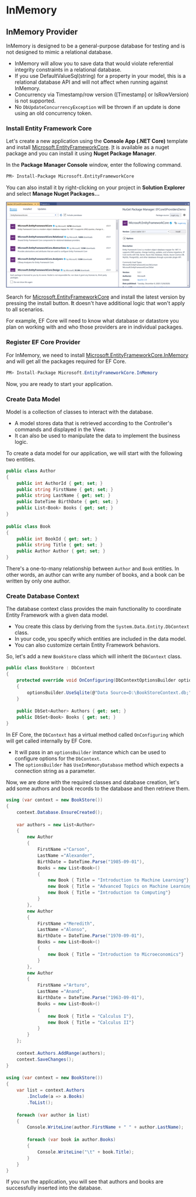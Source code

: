 # InMemory

## InMemory Provider

InMemory is designed to be a general-purpose database for testing and is not designed to mimic a relational database.

* InMemory will allow you to save data that would violate referential integrity constraints in a relational database.
* If you use DefaultValueSql\(string\) for a property in your model, this is a relational database API and will not affect when running against InMemory.
* Concurrency via Timestamp/row version \(\[Timestamp\] or IsRowVersion\) is not supported.
* No `DbUpdateConcurrencyException` will be thrown if an update is done using an old concurrency token.

### Install Entity Framework Core

Let's create a new application using the **Console App \(.NET Core\)** template and install [Microsoft.EntityFrameworkCore](https://www.nuget.org/packages/Z.EntityFramework.Extensions.EFCore/). [I](https://www.nuget.org/packages/Z.EntityFramework.Extensions.EFCore/)t is available as a nuget package and you can install it using **Nuget Package Manager**.

In the **Package Manager Console** window, enter the following command.

```bash
PM> Install-Package Microsoft.EntityFrameworkCore
```

You can also install it by right-clicking on your project in **Solution Explorer** and select **Manage Nuget Packages...**

![](../.gitbook/assets/image%20%286%29.png)

Search for [Microsoft.EntityFrameworkCore](https://www.nuget.org/packages/Z.EntityFramework.Extensions.EFCore/) and install the latest version by pressing the install button. **I**t doesn't have additional logic that won't apply to all scenarios.

For example, EF Core will need to know what database or datastore you plan on working with and who those providers are in individual packages.

### Register EF Core Provider

For InMemory, we need to install [Microsoft.EntityFrameworkCore.InMemory](https://www.nuget.org/packages/Microsoft.EntityFrameworkCore.InMemory) and will get all the packages required for EF Core.

```csharp
PM> Install-Package Microsoft.EntityFrameworkCore.InMemory
```

Now, you are ready to start your application.

### Create Data Model

Model is a collection of classes to interact with the database.

* A model stores data that is retrieved according to the Controller's commands and displayed in the View.
* It can also be used to manipulate the data to implement the business logic.

To create a data model for our application, we will start with the following two entities.

```csharp
public class Author
{
    public int AuthorId { get; set; }
    public string FirstName { get; set; }
    public string LastName { get; set; }
    public DateTime BirthDate { get; set; }
    public List<Book> Books { get; set; }
}

public class Book
{
    public int BookId { get; set; }
    public string Title { get; set; }
    public Author Author { get; set; }
}
```

There's a one-to-many relationship between `Author` and `Book` entities. In other words, an author can write any number of books, and a book can be written by only one author.

### Create Database Context

The database context class provides the main functionality to coordinate Entity Framework with a given data model.

* You create this class by deriving from the `System.Data.Entity.DbContext` class.
* In your code, you specify which entities are included in the data model.
* You can also customize certain Entity Framework behaviors.

So, let's add a new `BookStore` class which will inherit the `DbContext` class.

```csharp
public class BookStore : DbContext
{
    protected override void OnConfiguring(DbContextOptionsBuilder optionsBuilder)
    {
        optionsBuilder.UseSqlite(@"Data Source=D:\BookStoreContext.db;");
    }
        
    public DbSet<Author> Authors { get; set; }
    public DbSet<Book> Books { get; set; }
}
```

In EF Core, the `DbContext` has a virtual method called `OnConfiguring` which will get called internally by EF Core.

* It will pass in an `optionsBuilder` instance which can be used to configure options for the `DbContext`.
* The `optionsBuilder` has `UseInMemoryDatabase` method which expects a connection string as a parameter.

Now, we are done with the required classes and database creation, let's add some authors and book records to the database and then retrieve them.

```csharp
using (var context = new BookStore())
{
    context.Database.EnsureCreated();
    
    var authors = new List<Author>
    {
        new Author
        {
            FirstName ="Carson",
            LastName ="Alexander",
            BirthDate = DateTime.Parse("1985-09-01"),
            Books = new List<Book>()
            {
                new Book { Title = "Introduction to Machine Learning"},
                new Book { Title = "Advanced Topics on Machine Learning"},
                new Book { Title = "Introduction to Computing"}
            }
        },
        new Author
        {
            FirstName ="Meredith",
            LastName ="Alonso",
            BirthDate = DateTime.Parse("1970-09-01"),
            Books = new List<Book>()
            {
                new Book { Title = "Introduction to Microeconomics"}
            }
        },
        new Author
        {
            FirstName ="Arturo",
            LastName ="Anand",
            BirthDate = DateTime.Parse("1963-09-01"),
            Books = new List<Book>()
            {
                new Book { Title = "Calculus I"},
                new Book { Title = "Calculus II"}
            }
        }
    };
    
    context.Authors.AddRange(authors);
    context.SaveChanges();
}

using (var context = new BookStore())
{
    var list = context.Authors
        .Include(a => a.Books)
        .ToList();

    foreach (var author in list)
    {
        Console.WriteLine(author.FirstName + " " + author.LastName);

        foreach (var book in author.Books)
        {
            Console.WriteLine("\t" + book.Title);
        }
    }
}
```

If you run the application, you will see that authors and books are successfully inserted into the database.

